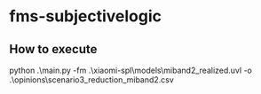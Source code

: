 # fms-subjectivelogic

## How to execute
python .\main.py -fm .\xiaomi-spl\models\miband2_realized.uvl -o .\opinions\scenario3_reduction_miband2.csv